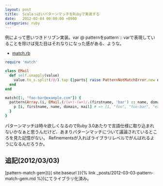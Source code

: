 ```yaml
---
layout: post
title:  ScalaっぽいパターンマッチをRubyで実装する
date:   2012-02-04 00:00:00 +0900
categories: ruby
---
```


例によって思いつきドリブン実装。var @ patternをpattern :: varで表現していることを除けば見た目はそれなりになった感がある、ような。
- [match.rb](https://gist.github.com/1734716)

```ruby
require 'match'

class EMail
  def self.unapply(value)
    value.to_s.split(/@/).tap {|parts| raise PatternNotMatchError.new unless parts.length == 2}
  end
end

match([1, "foo-bar@example.com"]) {
  pattern(Array.(i, EMail.(/(w+)-(w+)/.(firstname, 'bar') :: name, domain) :: mail)) {
    p [i, firstname, name, domain, mail] # => [1, "foo", "foo-bar", "example.com", "foo-bar@example.com"]
  }
}
```

パターンマッチは時々欲しくなるのでRuby 3.0あたりで言語仕様に取り込まれないかなぁと思うんだけど、あまりパターンマッチについて議論されているところを見た記憶がない。 
Refinementsが入ればライブラリレベルでがんばれるようになるんだろうか。

## 追記(2012/03/03)
[pattern-match gem]({{ site.baseurl }}{% link _posts/2012-03-03-pattern-match-gem.md %})にてライブラリ化済み。
